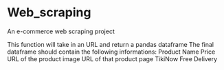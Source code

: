 # Web_scraping
An e-commerce web scraping project

This function will take in an URL and return a pandas dataframe
The final dataframe should contain the following informations:
  Product Name
  Price
  URL of the product image
  URL of that product page
  TikiNow
  Free Delivery
  
